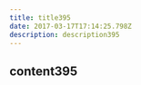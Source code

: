 ```yaml
---
title: title395
date: 2017-03-17T17:14:25.798Z
description: description395
---
```


## content395
  
